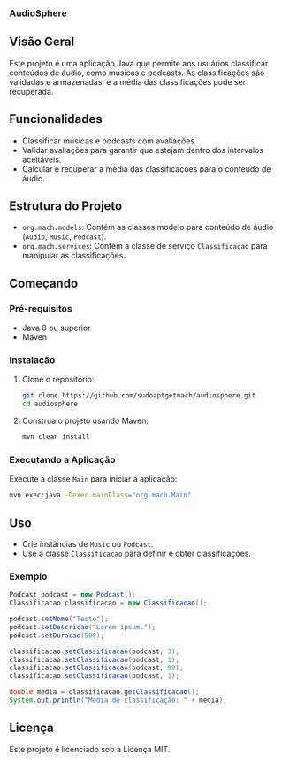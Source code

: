 ### AudioSphere

## Visão Geral
Este projeto é uma aplicação Java que permite aos usuários classificar conteúdos de áudio, como músicas e podcasts. As classificações são validadas e armazenadas, e a média das classificações pode ser recuperada.

## Funcionalidades
- Classificar músicas e podcasts com avaliações.
- Validar avaliações para garantir que estejam dentro dos intervalos aceitáveis.
- Calcular e recuperar a média das classificações para o conteúdo de áudio.

## Estrutura do Projeto
- `org.mach.models`: Contém as classes modelo para conteúdo de áudio (`Audio`, `Music`, `Podcast`).
- `org.mach.services`: Contém a classe de serviço `Classificacao` para manipular as classificações.

## Começando

### Pré-requisitos
- Java 8 ou superior
- Maven

### Instalação
1. Clone o repositório:
    ```sh
    git clone https://github.com/sudoaptgetmach/audiosphere.git
    cd audiosphere
    ```

2. Construa o projeto usando Maven:
    ```sh
    mvn clean install
    ```

### Executando a Aplicação
Execute a classe `Main` para iniciar a aplicação:
```sh
mvn exec:java -Dexec.mainClass="org.mach.Main"
```

## Uso
- Crie instâncias de `Music` ou `Podcast`.
- Use a classe `Classificacao` para definir e obter classificações.

### Exemplo
```java
Podcast podcast = new Podcast();
Classificacao classificacao = new Classificacao();

podcast.setNome("Teste");
podcast.setDescricao("Lorem ipsum.");
podcast.setDuracao(500);

classificacao.setClassificacao(podcast, 3);
classificacao.setClassificacao(podcast, 1);
classificacao.setClassificacao(podcast, 99);
classificacao.setClassificacao(podcast, 1);

double media = classificacao.getClassificacao();
System.out.println("Média de classificação: " + media);
```

## Licença
Este projeto é licenciado sob a Licença MIT.
